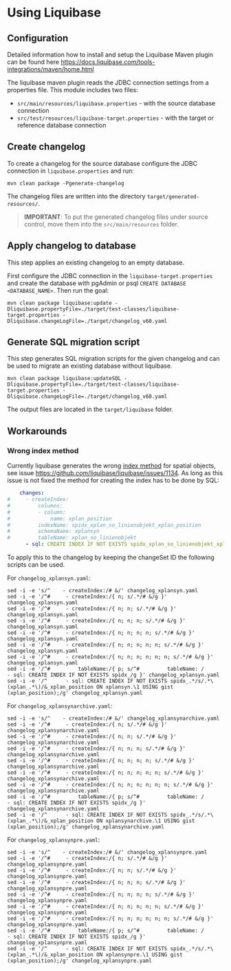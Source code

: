 # Using Liquibase

## Configuration

Detailed information how to install and setup the Liquibase Maven plugin can be found here https://docs.liquibase.com/tools-integrations/maven/home.html

The liquibase maven plugin reads the JDBC connection settings from a properties file.
This module includes two files: 
- `src/main/resources/liquibase.properties` - with the source database connection 
- `src/test/resources/liquibase-target.properties` - with the target or reference database connection

## Create changelog

To create a changelog for the source database configure the JDBC connection in `liquibase.properties` and run: 

    mvn clean package -Pgenerate-changelog

The changelog files are written into the directory `target/generated-resources/`.

> **IMPORTANT**: To put the generated changelog files under source control, move them into the `src/main/resources` folder.

## Apply changelog to database

This step applies an existing changelog to an empty database.

First configure the JDBC connection in the `liquibase-target.properties` and create the database with pgAdmin or psql `CREATE DATABASE <DATABASE_NAME>`. Then run the goal:  

    mvn clean package liquibase:update -Dliquibase.propertyFile=./target/test-classes/liquibase-target.properties -Dliquibase.changeLogFile=./target/changelog_v60.yaml 

## Generate SQL migration script

This step generates SQL migration scripts for the given changelog and can be used to migrate an existing database without liquibase.

    mvn clean package liquibase:updateSQL -Dliquibase.propertyFile=./target/test-classes/liquibase-target.properties -Dliquibase.changeLogFile=./target/changelog_v60.yaml 

The output files are located in the `target/liquibase` folder.

## Workarounds

### Wrong index method 

Currently liquibase generates the wrong [index method](https://www.postgresql.org/docs/13/sql-createindex.html) for spatial objects, see issue https://github.com/liquibase/liquibase/issues/1134.
As long as this issue is not fixed the method for creating the index has to be done by SQL:

```yaml
    changes:
#     - createIndex:
#         columns:
#         - column:
#             name: xplan_position
#         indexName: spidx_xplan_so_linienobjekt_xplan_position
#         schemaName: xplansyn
#         tableName: xplan_so_linienobjekt
      - sql: CREATE INDEX IF NOT EXISTS spidx_xplan_so_linienobjekt_xplan_position ON xplansyn.xplan_so_linienobjekt USING gist (xplan_position);
```

To apply this to the changelog by keeping the changeSet ID the following scripts can be used.

For `changelog_xplansyn.yaml`:

```shell
sed -i -e 's/^    - createIndex:/# &/' changelog_xplansyn.yaml
sed -i -e '/^#     - createIndex:/{ n; s/.*/# &/g }' changelog_xplansyn.yaml
sed -i -e '/^#     - createIndex:/{ n; n; s/.*/# &/g }' changelog_xplansyn.yaml
sed -i -e '/^#     - createIndex:/{ n; n; n; s/.*/# &/g }' changelog_xplansyn.yaml
sed -i -e '/^#     - createIndex:/{ n; n; n; n; s/.*/# &/g }' changelog_xplansyn.yaml
sed -i -e '/^#     - createIndex:/{ n; n; n; n; n; s/.*/# &/g }' changelog_xplansyn.yaml
sed -i -e '/^#     - createIndex:/{ n; n; n; n; n; n; s/.*/# &/g }' changelog_xplansyn.yaml
sed -i -e '/^#         tableName:/{ p; s/^#         tableName: /      - sql: CREATE INDEX IF NOT EXISTS spidx_/g }' changelog_xplansyn.yaml
sed -i -e '/^      - sql: CREATE INDEX IF NOT EXISTS spidx_.*/s/.*\(xplan_.*\)/&_xplan_position ON xplansyn.\1 USING gist (xplan_position);/g' changelog_xplansyn.yaml
```

For `changelog_xplansynarchive.yaml`:

```shell
sed -i -e 's/^    - createIndex:/# &/' changelog_xplansynarchive.yaml
sed -i -e '/^#     - createIndex:/{ n; s/.*/# &/g }' changelog_xplansynarchive.yaml
sed -i -e '/^#     - createIndex:/{ n; n; s/.*/# &/g }' changelog_xplansynarchive.yaml
sed -i -e '/^#     - createIndex:/{ n; n; n; s/.*/# &/g }' changelog_xplansynarchive.yaml
sed -i -e '/^#     - createIndex:/{ n; n; n; n; s/.*/# &/g }' changelog_xplansynarchive.yaml
sed -i -e '/^#     - createIndex:/{ n; n; n; n; n; s/.*/# &/g }' changelog_xplansynarchive.yaml
sed -i -e '/^#     - createIndex:/{ n; n; n; n; n; n; s/.*/# &/g }' changelog_xplansynarchive.yaml
sed -i -e '/^#         tableName:/{ p; s/^#         tableName: /      - sql: CREATE INDEX IF NOT EXISTS spidx_/g }' changelog_xplansynarchive.yaml
sed -i -e '/^      - sql: CREATE INDEX IF NOT EXISTS spidx_.*/s/.*\(xplan_.*\)/&_xplan_position ON xplansynarchive.\1 USING gist (xplan_position);/g' changelog_xplansynarchive.yaml
```

For `changelog_xplansynpre.yaml`:

```shell
sed -i -e 's/^    - createIndex:/# &/' changelog_xplansynpre.yaml
sed -i -e '/^#     - createIndex:/{ n; s/.*/# &/g }' changelog_xplansynpre.yaml
sed -i -e '/^#     - createIndex:/{ n; n; s/.*/# &/g }' changelog_xplansynpre.yaml
sed -i -e '/^#     - createIndex:/{ n; n; n; s/.*/# &/g }' changelog_xplansynpre.yaml
sed -i -e '/^#     - createIndex:/{ n; n; n; n; s/.*/# &/g }' changelog_xplansynpre.yaml
sed -i -e '/^#     - createIndex:/{ n; n; n; n; n; s/.*/# &/g }' changelog_xplansynpre.yaml
sed -i -e '/^#     - createIndex:/{ n; n; n; n; n; n; s/.*/# &/g }' changelog_xplansynpre.yaml
sed -i -e '/^#         tableName:/{ p; s/^#         tableName: /      - sql: CREATE INDEX IF NOT EXISTS spidx_/g }' changelog_xplansynpre.yaml
sed -i -e '/^      - sql: CREATE INDEX IF NOT EXISTS spidx_.*/s/.*\(xplan_.*\)/&_xplan_position ON xplansynpre.\1 USING gist (xplan_position);/g' changelog_xplansynpre.yaml
```